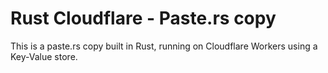 # Rust Cloudflare - Paste.rs copy

This is a paste.rs copy built in Rust, running on Cloudflare Workers using a Key-Value store.
